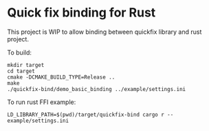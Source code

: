 # Quick fix binding for Rust

This project is WIP to allow binding between quickfix library and rust project.

To build:

    mkdir target
    cd target
    cmake -DCMAKE_BUILD_TYPE=Release ..
    make
    ./quickfix-bind/demo_basic_binding ../example/settings.ini

To run rust FFI example:

    LD_LIBRARY_PATH=$(pwd)/target/quickfix-bind cargo r -- example/settings.ini
